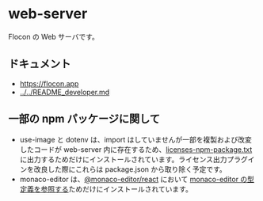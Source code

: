 # web-server

Flocon の Web サーバです。

## ドキュメント

- <https://flocon.app>
- [../../README_developer.md](../../README_developer.md)

## 一部の npm パッケージに関して

- use-image と dotenv は、import はしていませんが一部を複製および改変したコードが web-server 内に存在するため、[licenses-npm-package.txt](./public/licenses-npm-package.txt) に出力するためだけにインストールされています。ライセンス出力プラグインを改良した際にこれらは package.json から取り除く予定です。
- monaco-editor は、[@monaco-editor/react](https://github.com/suren-atoyan/monaco-react) において [monaco-editor の型定義を参照する](https://github.com/suren-atoyan/monaco-react/tree/5b9a8e517065af5af2abf9e8e640b23b649b6178#installation)ためだけにインストールされています。
